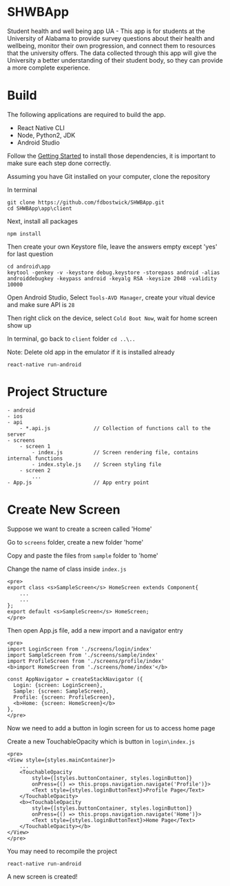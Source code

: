 # SHWBApp
Student health and well being app UA - 
This app is for students at the University of Alabama to provide survey questions about their health and wellbeing, monitor their own progression, and connect them to resources that the university offers. The data collected through this app will give the University a better understanding of their student body, so they can provide a more complete experience.   
# Build
The following applications are required to build the app.
- React Native CLI
- Node, Python2, JDK
- Android Studio

Follow the [Getting Started](https://facebook.github.io/react-native/docs/getting-started) to install those dependencies, it is important to make sure each step done correctly.

Assuming you have Git installed on your computer, clone the repository

In terminal
```
git clone https://github.com/fdbostwick/SHWBApp.git
cd SHWBApp\app\client
```

Next, install all packages
```
npm install
```

Then create your own Keystore file, leave the answers empty except 'yes' for last question
```
cd android\app
keytool -genkey -v -keystore debug.keystore -storepass android -alias androiddebugkey -keypass android -keyalg RSA -keysize 2048 -validity 10000
```

Open Android Studio, Select `Tools-AVD Manager`, create your vitual device and make sure API is `28`

Then right click on the device, select `Cold Boot Now`, wait for home screen show up

In terminal, go back to `client` folder `cd ..\..`

Note: Delete old app in the emulator if it is installed already
```
react-native run-android
```

# Project Structure
```
- android
- ios
- api
    - *.api.js              // Collection of functions call to the server
- screens
    - screen 1
        - index.js          // Screen rendering file, contains internal functions
        - index.style.js    // Screen styling file
    - screen 2
        ...
- App.js                    // App entry point
```

# Create New Screen
Suppose we want to create a screen called 'Home'

Go to `screens` folder, create a new folder 'home'

Copy and paste the files from `sample` folder to 'home'

Change the name of class inside `index.js`
```
<pre>
export class <s>SampleScreen</s> HomeScreen extends Component{
    ...
    ...
};
export default <s>SampleScreen</s> HomeScreen;
</pre>
```

Then open App.js file, add a new import and a navigator entry
```
<pre>
import LoginScreen from './screens/login/index'
import SampleScreen from './screens/sample/index'
import ProfileScreen from './screens/profile/index'
<b>import HomeScreen from './screens/home/index'</b>

const AppNavigator = createStackNavigator ({
  Login: {screen: LoginScreen},
  Sample: {screen: SampleScreen},
  Profile: {screen: ProfileScreen},
  <b>Home: {screen: HomeScreen}</b>
},
</pre>
```

Now we need to add a button in login screen for us to access home page

Create a new TouchableOpacity which is button in `login\index.js`
```
<pre>
<View style={styles.mainContainer}>
    ...
    <TouchableOpacity
        style={[styles.buttonContainer, styles.loginButton]}
        onPress={() => this.props.navigation.navigate('Profile')}>
        <Text style={styles.loginButtonText}>Profile Page</Text>
    </TouchableOpacity>
    <b><TouchableOpacity
        style={[styles.buttonContainer, styles.loginButton]}
        onPress={() => this.props.navigation.navigate('Home')}>
        <Text style={styles.loginButtonText}>Home Page</Text>
    </TouchableOpacity></b>
</View>
</pre>
```

You may need to recompile the project
```
react-native run-android
```

A new screen is created!